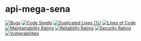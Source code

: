 # api-mega-sena

[![Bugs](https://sonarcloud.io/api/project_badges/measure?project=danielLeiteSilva_api-mega-sena&metric=bugs)](https://sonarcloud.io/summary/new_code?id=danielLeiteSilva_api-mega-sena)
[![Code Smells](https://sonarcloud.io/api/project_badges/measure?project=danielLeiteSilva_api-mega-sena&metric=code_smells)](https://sonarcloud.io/summary/new_code?id=danielLeiteSilva_api-mega-sena)
[![Duplicated Lines (%)](https://sonarcloud.io/api/project_badges/measure?project=danielLeiteSilva_api-mega-sena&metric=duplicated_lines_density)](https://sonarcloud.io/summary/new_code?id=danielLeiteSilva_api-mega-sena)
[![Lines of Code](https://sonarcloud.io/api/project_badges/measure?project=danielLeiteSilva_api-mega-sena&metric=ncloc)](https://sonarcloud.io/summary/new_code?id=danielLeiteSilva_api-mega-sena)
[![Maintainability Rating](https://sonarcloud.io/api/project_badges/measure?project=danielLeiteSilva_api-mega-sena&metric=sqale_rating)](https://sonarcloud.io/summary/new_code?id=danielLeiteSilva_api-mega-sena)
[![Reliability Rating](https://sonarcloud.io/api/project_badges/measure?project=danielLeiteSilva_api-mega-sena&metric=reliability_rating)](https://sonarcloud.io/summary/new_code?id=danielLeiteSilva_api-mega-sena)
[![Security Rating](https://sonarcloud.io/api/project_badges/measure?project=danielLeiteSilva_api-mega-sena&metric=security_rating)](https://sonarcloud.io/summary/new_code?id=danielLeiteSilva_api-mega-sena)
[![Vulnerabilities](https://sonarcloud.io/api/project_badges/measure?project=danielLeiteSilva_api-mega-sena&metric=vulnerabilities)](https://sonarcloud.io/summary/new_code?id=danielLeiteSilva_api-mega-sena)
